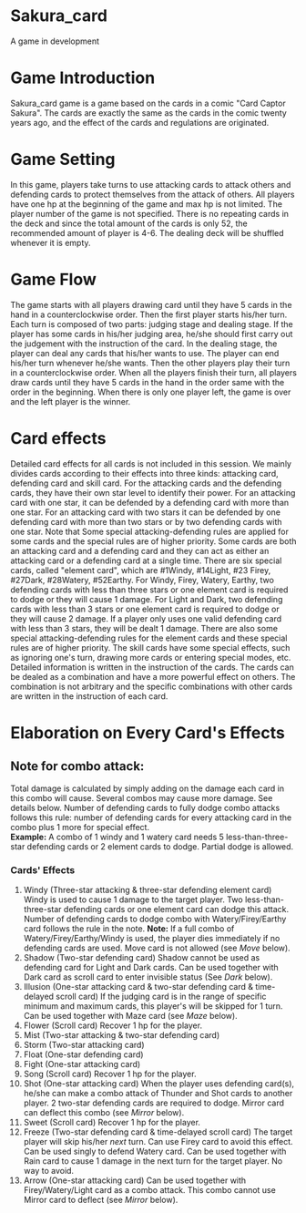 # Sakura_card
A game in development
# Game Introduction
Sakura_card game is a game based on the cards in a comic "Card Captor Sakura". The cards are exactly the same as the cards in the comic twenty years ago, and the effect of the cards and regulations are originated.
# Game Setting
In this game, players take turns to use attacking cards to attack others and defending cards to protect themselves from the attack of others. All players have one hp at the beginning of the game and max hp is not limited.
The player number of the game is not specified. There is no repeating cards in the deck and since the total amount of the cards is only 52, the recommended amount of player is 4-6.
The dealing deck will be shuffled whenever it is empty.
# Game Flow
The game starts with all players drawing card until they have 5 cards in the hand in a counterclockwise order. Then the first player starts his/her turn.
Each turn is composed of two parts: judging stage and dealing stage. If the player has some cards in his/her judging area, he/she should first carry out the judgement with the instruction of the card. In the dealing stage, the player can deal any cards that his/her wants to use. The player can end his/her turn whenever he/she wants.
Then the other players play their turn in a counterclockwise order. When all the players finish their turn, all players draw cards until they have 5 cards in the hand in the order same with the order in the beginning.
When there is only one player left, the game is over and the left player is the winner.
# Card effects
Detailed card effects for all cards is not included in this session.
We mainly divides cards according to their effects into three kinds: attacking card, defending card and skill card.
For the attacking cards and the defending cards, they have their own star level to identify their power. For an attacking card with one star, it can be defended by a defending card with more than one star. For an attacking card with two stars it can be defended by one defending card with more than two stars or by two defending cards with one star. Note that Some special attacking-defending rules are applied for some cards and the special rules are of higher priority.
Some cards are both an attacking card and a defending card and they can act as either an attacking card or a defending card at a single time.
There are six special cards, called "element card", which are #1Windy, #14Light, #23 Firey, #27Dark, #28Watery, #52Earthy. For Windy, Firey, Watery, Earthy, two defending cards with less than three stars or one element card is required to dodge or they will cause 1 damage. For Light and Dark, two defending cards with less than 3 stars or one element card is required to dodge or they will cause 2 damage. If a player only uses one valid defending card with less than 3 stars, they will be dealt 1 damage. There are also some special attacking-defending rules for the element cards and these special rules are of higher priority.
The skill cards have some special effects, such as ignoring one's turn, drawing more cards or entering special modes, etc. Detailed information is written in the instruction of the cards.
The cards can be dealed as a combination and have a more powerful effect on others. The combination is not arbitrary and the specific combinations with other cards are written in the instruction of each card.
# Elaboration on Every Card's Effects
## Note for combo attack: 
Total damage is calculated by simply adding on the damage each card in this combo will cause. Several combos may cause more damage. See details below.
Number of defending cards to fully dodge combo attacks follows this rule: number of defending cards for every attacking card in the combo plus 1 more for special effect.  
**Example:** A combo of 1 windy and 1 watery card needs 5 less-than-three-star defending cards or 2 element cards to dodge. 
Partial dodge is allowed.
### Cards' Effects
1. Windy (Three-star attacking & three-star defending element card)
Windy is used to cause 1 damage to the target player. Two less-than-three-star defending cards or one element card can dodge this attack. 
Number of defending cards to dodge combo with Watery/Firey/Earthy card follows the rule in the note.
**Note:** If a full combo of Watery/Firey/Earthy/Windy is used, the player dies immediately if no defending cards are used. Move card is not allowed (see *Move* below).
2. Shadow (Two-star defending card)
Shadow cannot be used as defending card for Light and Dark cards. 
Can be used together with Dark card as scroll card to enter invisible status (See *Dark* below).
3. Illusion (One-star attacking card & two-star defending card & time-delayed scroll card)
If the judging card is in the range of specific minimum and maximum cards, this player's will be skipped for 1 turn.
Can be used together with Maze card (see *Maze* below).
4. Flower (Scroll card)
Recover 1 hp for the player.
5. Mist (Two-star attacking & two-star defending card)
6. Storm (Two-star attacking card)
7. Float (One-star defending card)
8. Fight (One-star attacking card)
9. Song (Scroll card)
Recover 1 hp for the player.
10. Shot (One-star attacking card)
When the player uses defending card(s), he/she can make a combo attack of Thunder and Shot cards to another player. 2 two-star defending cards are required to dodge. Mirror card can deflect this combo (see *Mirror* below).
11. Sweet (Scroll card)
Recover 1 hp for the player.
12. Freeze (Two-star defending card & time-delayed scroll card)
The target player will skip his/her *next* turn. Can use Firey card to avoid this effect.
Can be used singly to defend Watery card.
Can be used together with Rain card to cause 1 damage in the next turn for the target player. No way to avoid.
13. Arrow (One-star attacking card)
Can be used together with Firey/Watery/Light card as a combo attack. This combo cannot use Mirror card to deflect (see *Mirror* below). 


